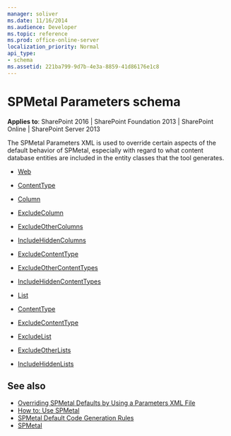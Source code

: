 ```yaml
---
manager: soliver
ms.date: 11/16/2014
ms.audience: Developer
ms.topic: reference
ms.prod: office-online-server
localization_priority: Normal
api_type: 
- schema
ms.assetid: 221ba799-9d7b-4e3a-8859-41d86176e1c8
---
```


# SPMetal Parameters schema

**Applies to**: SharePoint 2016 | SharePoint Foundation 2013 | SharePoint Online | SharePoint Server 2013

The SPMetal Parameters XML is used to override certain aspects of the default behavior of SPMetal, especially with regard to what content database entities are included in the entity classes that the tool generates. 

- [Web](web-spmetal.md)

- [ContentType](contenttype-spmetal.md)

- [Column](column-spmetal.md)

- [ExcludeColumn](excludecolumn-spmetal.md)

- [ExcludeOtherColumns](excludeothercolumns-spmetal.md)

- [IncludeHiddenColumns](includehiddencolumns-spmetal.md)

- [ExcludeContentType](excludecontenttype-spmetal.md)

- [ExcludeOtherContentTypes](excludeothercontenttypes-spmetal.md)

- [IncludeHiddenContentTypes](includehiddencontenttypes-spmetal.md)

- [List](list-spmetal.md)

- [ContentType](contenttype-spmetal.md)

- [ExcludeContentType](excludecontenttype-spmetal.md)

- [ExcludeList](excludelist-spmetal.md)

- [ExcludeOtherLists](excludeotherlists-spmetal.md)

- [IncludeHiddenLists](includehiddenlists-spmetal.md)


## See also

- [Overriding SPMetal Defaults by Using a Parameters XML File](https://msdn.microsoft.com/library/209359b2-bd46-47b6-837d-3c0c2005cb19(Office.15).aspx)
- [How to: Use SPMetal](https://msdn.microsoft.com/library/bfeb17f4-9cee-4008-bfb4-8e22e3acae1c(Office.15).aspx)
- [SPMetal Default Code Generation Rules](https://msdn.microsoft.com/library/873ac65e-425e-40f3-9ef6-753d3cda1436(Office.15).aspx)
- [SPMetal](https://msdn.microsoft.com/library/bbb79c7c-a994-4ef9-9d43-8fc046dc508b(Office.15).aspx)





 



